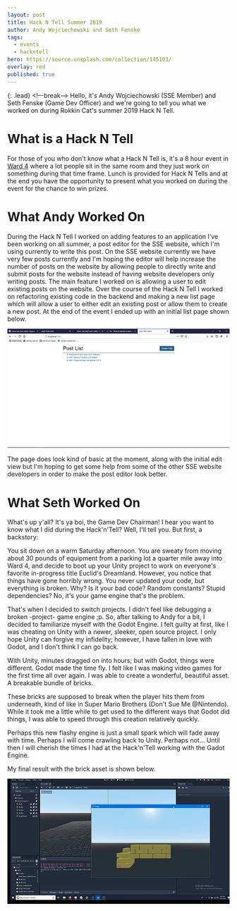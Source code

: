 ```yaml
---
layout: post
title: Hack N Tell Summer 2019
author: Andy Wojciechowski and Seth Fenske
tags:
  - events
  - hackntell
hero: https://source.unsplash.com/collection/145103/
overlay: red
published: true
---
```

{: .lead}
<!–-break-–>
Hello, it's Andy Wojciechowski (SSE Member) and Seth Fenske (Game Dev Officer) and we're going to tell you what we worked on during Rokkin Cat's summer 2019 Hack N Tell. 

# What is a Hack N Tell
For those of you who don't know what a Hack N Tell is, it's a 8 hour event in [Ward 4](https://www.ward4mke.com/) where a lot people sit in the same room and they just work on something during that time frame. Lunch is provided for Hack N Tells and at the end you have the opportunity to present what you worked on during the event for the chance to win prizes.

# What Andy Worked On
During the Hack N Tell I worked on adding features to an application I've been working on all summer, a post editor for the SSE website, which I'm using currently to write this post. On the SSE website currently we have very few posts currently and I'm hoping the editor will help increase the number of posts on the website by allowing people to directly write and submit posts for the website instead of having website developers only writing posts. The main feature I worked on is allowing a user to edit existing posts on the website. Over the course of the Hack N Tell I worked on refactoring existing code in the backend and making a new list page which will allow a user to either edit an existing post or allow them to create a new post. At the end of the event I ended up with an initial list page shown below.

![Initial Post List View.png](/assets/img/Initial_Post_List_View.png)

The page does look kind of basic at the moment, along with the initial edit view but I'm hoping to get some help from some of the other SSE website developers in order to make the post editor look better. 

# What Seth Worked On
What's up y'all? It's ya boi, the Game Dev Chairman! I hear you want to know what I did during the Hack'n'Tell? Well, I'll tell you. But first, a backstory:

You sit down on a warm Saturday afternoon. You are sweaty from moving about 30 pounds of equipment from a parking lot a quarter mile away into Ward 4, and decide to boot up your Unity project to work on everyone's favorite in-progress title Euclid's Dreamland. However, you notice that things have gone horribly wrong. You never updated your code, but everything is broken. Why? Is it your bad code? Random constants? Stupid dependencies? No, it's your game engine that's the problem.

That's when I decided to switch projects. I didn't feel like debugging a broken -project- game engine ;p. So, after talking to Andy for a bit, I decided to familiarize myself with the Godot Engine. I felt guilty at first, like I was cheating on Unity with a newer, sleeker, open source project. I only hope Unity can forgive my infidelity; however, I have fallen in love with Godot, and I don't think I can go back.

With Unity, minutes dragged on into hours; but with Godot, things were different. Godot made the time fly. I felt like I was making video games for the first time all over again. I was able to create a wonderful, beautiful asset. A breakable bundle of bricks.

These bricks are supposed to break when the player hits them from underneath, kind of like in Super Mario Brothers (Don't Sue Me @Nintendo). While it took me a little while to get used to the different ways that Godot did things, I was able to speed through this creation relatively quickly.

Perhaps this new flashy engine is just a small spark which will fade away with time. Perhaps I will come crawling back to Unity. Perhaps not... Until then I will cherish the times I had at the Hack'n'Tell working with the Gadot Engine.

My final result with the brick asset is shown below.

![Godot_Bricks.jpg](/assets/img/Godot_Bricks.jpg)